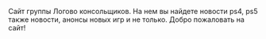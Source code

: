 Сайт группы Логово консольщиков.
На нем вы найдете новости ps4, ps5 также новости, анонсы новых игр и не только.
Добро пожаловать на сайт!
